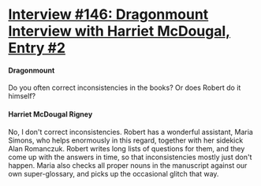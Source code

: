 # [Interview #146: Dragonmount Interview with Harriet McDougal, Entry #2](https://www.theoryland.com/intvmain.php?i=146#2)

#### Dragonmount

Do you often correct inconsistencies in the books? Or does Robert do it himself?

#### Harriet McDougal Rigney

No, I don't correct inconsistencies. Robert has a wonderful assistant, Maria Simons, who helps enormously in this regard, together with her sidekick Alan Romanczuk. Robert writes long lists of questions for them, and they come up with the answers in time, so that inconsistencies mostly just don't happen. Maria also checks all proper nouns in the manuscript against our own super-glossary, and picks up the occasional glitch that way.

